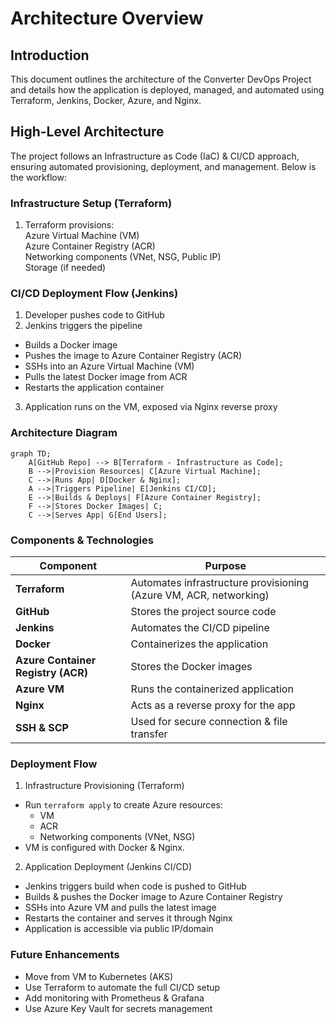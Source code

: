 # Architecture Overview

## Introduction
This document outlines the architecture of the Converter DevOps Project and details how the application is deployed, managed, and automated using Terraform, Jenkins, Docker, Azure, and Nginx.


## High-Level Architecture
The project follows an Infrastructure as Code (IaC) & CI/CD approach, ensuring automated provisioning, deployment, and management. Below is the workflow:


### Infrastructure Setup (Terraform)
1. Terraform provisions: </br>
Azure Virtual Machine (VM) </br>
Azure Container Registry (ACR) </br>
Networking components (VNet, NSG, Public IP) </br>
Storage (if needed)


### CI/CD Deployment Flow (Jenkins)
1. Developer pushes code to GitHub
2. Jenkins triggers the pipeline </br>
- Builds a Docker image </br>
- Pushes the image to Azure Container Registry (ACR) </br>
- SSHs into an Azure Virtual Machine (VM) </br>
- Pulls the latest Docker image from ACR </br>
- Restarts the application container
3. Application runs on the VM, exposed via Nginx reverse proxy


### Architecture Diagram

```mermaid
graph TD;
    A[GitHub Repo] --> B[Terraform - Infrastructure as Code];
    B -->|Provision Resources| C[Azure Virtual Machine];
    C -->|Runs App| D[Docker & Nginx];
    A -->|Triggers Pipeline| E[Jenkins CI/CD];
    E -->|Builds & Deploys| F[Azure Container Registry];
    F -->|Stores Docker Images| C;
    C -->|Serves App| G[End Users];
```


### Components & Technologies

| **Component** | **Purpose** |
|--------------|------------|
| **Terraform** | Automates infrastructure provisioning (Azure VM, ACR, networking) |
| **GitHub** | Stores the project source code |
| **Jenkins** | Automates the CI/CD pipeline |
| **Docker** | Containerizes the application |
| **Azure Container Registry (ACR)** | Stores the Docker images |
| **Azure VM** | Runs the containerized application |
| **Nginx** | Acts as a reverse proxy for the app |
| **SSH & SCP** | Used for secure connection & file transfer |


### Deployment Flow
1. Infrastructure Provisioning (Terraform)
- Run `terraform apply` to create Azure resources:
    - VM
    - ACR
    - Networking components (VNet, NSG)
- VM is configured with Docker & Nginx.
  
2. Application Deployment (Jenkins CI/CD)
- Jenkins triggers build when code is pushed to GitHub
- Builds & pushes the Docker image to Azure Container Registry
- SSHs into Azure VM and pulls the latest image
- Restarts the container and serves it through Nginx
- Application is accessible via public IP/domain

  
### Future Enhancements
- Move from VM to Kubernetes (AKS)
- Use Terraform to automate the full CI/CD setup
- Add monitoring with Prometheus & Grafana
- Use Azure Key Vault for secrets management
